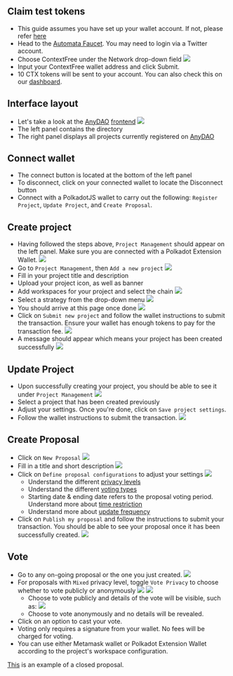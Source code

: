 ## Claim test tokens
- This guide assumes you have set up your wallet account. If not, please refer [here](../canarynet/userguide/setupwallet.md)
- Head to the [Automata Faucet](./spec.md#faucet). You may need to login via a Twitter account.
- Choose ContextFree under the Network drop-down field
![](../assets/anydao/faucet.png)
- Input your ContextFree wallet address and click Submit. 
- 10 CTX tokens will be sent to your account. You can also check this on our [dashboard](./spec.md#explorer).

## Interface layout
- Let's take a look at the [AnyDAO](https://anydao.app) [frontend](./spec.md#frontend)
![](../assets/anydao/home_empty.png)
- The left panel contains the directory
- The right panel displays all projects currently registered on [AnyDAO](https://anydao.app)

## Connect wallet
- The connect button is located at the bottom of the left panel
- To disconnect, click on your connected wallet to locate the Disconnect button
- Connect with a PolkadotJS wallet to carry out the following: `Register Project`, `Update Project`, and `Create Proposal`.

## Create project
- Having followed the steps above, `Project Management` should appear on the left panel. Make sure you are connected with a Polkadot Extension Wallet.
![](../assets/anydao/home_connected.png)
- Go to `Project Management`, then `Add a new project`
![](../assets/anydao/project_manage.png)
- Fill in your project title and description
- Upload your project icon, as well as banner
- Add workspaces for your project and select the chain
![](../assets/anydao/workspace_chain.png)
- Select a strategy from the drop-down menu
![](../assets/anydao/workspace_strategy.png)
- You should arrive at this page once done 
![](../assets/anydao/project_set.png)
- Click on `Submit new project` and follow the wallet instructions to submit the transaction. Ensure your wallet has enough tokens to pay for the transaction fee.
![](../assets/anydao/project_create_txn.png)
- A message should appear which means your project has been created successfully
![](../assets/anydao/project_success.png)
## Update Project
- Upon successfully creating your project, you should be able to see it under `Project Management` 
![](../assets/anydao/project_registered.png)
- Select a project that has been created previously 
- Adjust your settings. Once you're done, click on `Save project settings`. 
- Follow the wallet instructions to submit the transaction.
![](../assets/anydao/project_update_txn.png)

## Create Proposal
- Click on `New Proposal`
![](../assets/anydao/project_detail.png)
- Fill in a title and short description 
![](../assets/anydao/proposal_empty.png)
- Click on `Define proposal configurations` to adjust your settings 
![](../assets/anydao/proposal_configure.png)
  - Understand the different [privacy levels](./design.md#privacy-level)
  - Understand the different [voting types](./spec.md#voting-type)
  - Starting date & ending date refers to the proposal voting period. Understand more about [time restriction](./spec.md#configurations)
  - Understand more about [update frequency](./design.md#update-frequency)
- Click on `Publish my proposal` and follow the instructions to submit your transaction. You should be able to see your proposal once it has been successfully created.
![](../assets/anydao/proposal_publish_txn.png)

## Vote
- Go to any on-going proposal or the one you just created.
![](../assets/anydao/proposal_detail.png)
- For proposals with `Mixed` privacy level, toggle `Vote Privacy` to choose whether to vote publicly or anonymously
![](../assets/anydao/vote_public.png)
![](../assets/anydao/vote_anonymous.png)
  - Choose to vote publicly and details of the vote will be visible, such as:
  ![](../assets/anydao/vote_public_result.png)
  - Choose to vote anonymously and no details will be revealed.
- Click on an option to cast your vote.
- Voting only requires a signature from your wallet. No fees will be charged for voting. 
- You can use either Metamask wallet or Polkadot Extension Wallet according to the project's workspace configuration.

[This](https://the.anydao.app/#/project/1/proposal/1) is an example of a closed proposal. 
